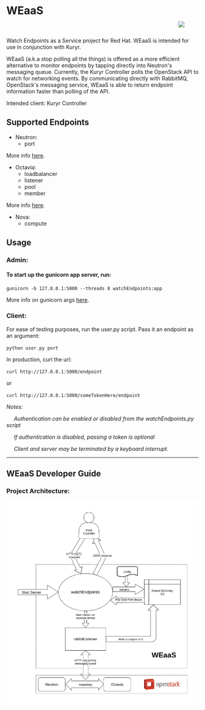 # WEaaS &nbsp;&nbsp;&nbsp;&nbsp;&nbsp;&nbsp;&nbsp;&nbsp;&nbsp;&nbsp;&nbsp;&nbsp;&nbsp;&nbsp;&nbsp;&nbsp;&nbsp;&nbsp;&nbsp;&nbsp;&nbsp;&nbsp;&nbsp;&nbsp;&nbsp;&nbsp;&nbsp;&nbsp;&nbsp;&nbsp;&nbsp;&nbsp;&nbsp;&nbsp;&nbsp;&nbsp;&nbsp;&nbsp;&nbsp;&nbsp;&nbsp;&nbsp;&nbsp;&nbsp;&nbsp;&nbsp;&nbsp;&nbsp;&nbsp;&nbsp;&nbsp;&nbsp;&nbsp;&nbsp;&nbsp;&nbsp;&nbsp;&nbsp;&nbsp;&nbsp;&nbsp;&nbsp;&nbsp;&nbsp;&nbsp;&nbsp;&nbsp; <img src="https://u.imageresize.org/v2/44defaa8-3bc5-475f-b210-9239ae35b4fc.png" width="150" />

Watch Endpoints as a Service project for Red Hat. WEaaS is intended for use in conjunction with Kuryr.

WEaaS (a.k.a stop polling all the things) is offered as a more efficient alternative to monitor endpoints by tapping directly into Neutron's messaging queue. Currently, the Kuryr Controller polls the OpenStack API to watch for networking events. 
By communicating directly with RabbitMQ, OpenStack's messaging service, WEaaS is able to return endpoint information faster than polling of the API.

Intended client: Kuryr Controller

## Supported Endpoints
* Neutron:
  * port

More info [here](https://docs.openstack.org/python-openstackclient/pike/cli/command-objects/port.html).

* Octavia:
  * loadbalancer
  * listener
  * pool
  * member

More info [here](https://docs.openstack.org/python-octaviaclient/latest/cli/index.html#loadbalancer).

* Nova:
  * compute


## Usage

### Admin: 
#### To start up the gunicorn app server, run:
`gunicorn -b 127.0.0.1:5000 --threads 8 watchEndpoints:app`

More info on gunicorn args [here](http://docs.gunicorn.org/en/stable/settings.html).

### Client:
For ease of testing purposes, 
run the user.py script. Pass it an endpoint as an argument:

`python user.py port`

In production,
curl the url:

`curl http://127.0.0.1:5000/endpoint`

or

`curl http://127.0.0.1:5000/someTokenHere/endpoint`

_Notes:_

&nbsp;&nbsp;&nbsp;&nbsp; _Authentication can be enabled or disabled from the watchEndpoints.py script_

&nbsp;&nbsp;&nbsp;&nbsp; _If authentication is disabled, passing a token is optional_

&nbsp;&nbsp;&nbsp;&nbsp; _Client and server may be terminated by a keyboard interrupt._

***

## WEaaS Developer Guide

### Project Architecture:
<p align="center"><img src="https://github.com/erj826/WEaaS/blob/master/resources/Architecture.png" width="650" align="middle"/></p>

